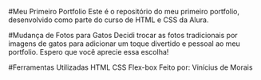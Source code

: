 #Meu Primeiro Portfolio
Este é o repositório do meu primeiro portfolio, desenvolvido como parte do curso de HTML e CSS da Alura.

#Mudança de Fotos para Gatos
Decidi trocar as fotos tradicionais por imagens de gatos para adicionar um toque divertido e pessoal ao meu portfolio. Espero que você aprecie essa escolha!

#Ferramentas Utilizadas
HTML
CSS
Flex-box
Feito por:
Vinícius de Morais
